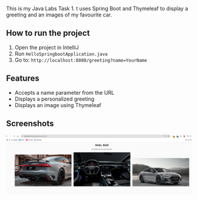 This is my Java Labs Task 1. t uses Spring Boot and Thymeleaf to display a greeting and an images of my favourite car.


## How to run the project
1. Open the project in IntelliJ
2. Run `HelloSpringbootApplication.java`
3. Go to: `http://localhost:8080/greeting?name=YourName`


## Features
- Accepts a name parameter from the URL
- Displays a personalized greeting
- Displays an image using Thymeleaf


## Screenshots
![Proof Screenshot](screenshot/proof.jpg)
